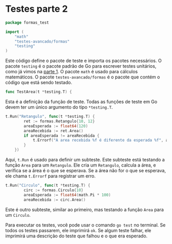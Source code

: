 # Testes parte 2 


```go
package formas_test

import (
	"math"
	"testes-avancado/formas"
	"testing"
)
```

Este código define o pacote de teste e importa os pacotes necessários. O pacote `testing` é o pacote padrão de Go para escrever testes unitários, como já vimos na [parte 1](https://github.com/brunobarros2093/golang4noobs/tree/main/21%20-%20Testes). O pacote `math` é usado para cálculos matemáticos. O pacote `testes-avancado/formas` é o pacote que contém o código que está sendo testado.

```go
func TestArea(t *testing.T) {
```

Esta é a definição da função de teste. Todas as funções de teste em Go devem ter um único argumento do tipo `*testing.T`.

```go
t.Run("Retangulo", func(t *testing.T) {
		ret := formas.Retangulo{10, 12}
		areaEsperada := float64(120)
		areaRecebida := ret.Area()
		if areaEsperada != areaRecebida {
			t.Errorf("A area recebida %f é diferente da esperada %f", areaRecebida, areaEsperada)
		}
	})
```

Aqui, `t.Run` é usado para definir um subteste. Este subteste está testando a função `Area` para um `Retangulo`. Ele cria um `Retangulo`, calcula a área, e verifica se a área é o que se esperava. Se a área não for o que se esperava, ele chama `t.Errorf` para registrar um erro.

```go
t.Run("Circulo", func(t *testing.T) {
		circ := formas.Circulo{10}
		areaEsperada := float64(math.Pi * 100)
		areaRecebida := circ.Area()
```

Este é outro subteste, similar ao primeiro, mas testando a função `Area` para um `Circulo`.

Para executar os testes, você pode usar o comando `go test` no terminal. Se todos os testes passarem, ele imprimirá `ok`. Se algum teste falhar, ele imprimirá uma descrição do teste que falhou e o que era esperado.
